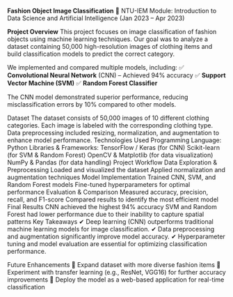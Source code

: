 **Fashion Object Image Classification**
📌 NTU-IEM Module: Introduction to Data Science and Artificial Intelligence (Jan 2023 – Apr 2023)

**Project Overview**
This project focuses on image classification of fashion objects using machine learning techniques. Our goal was to analyze a dataset containing 50,000 high-resolution images of clothing items and build classification models to predict the correct category.

We implemented and compared multiple models, including:
✅ **Convolutional Neural Network** (CNN) – Achieved 94% accuracy
✅ ****Support Vector Machine** (SVM)**
✅ **Random Forest Classifier**

The CNN model demonstrated superior performance, reducing misclassification errors by 10% compared to other models.

Dataset
The dataset consists of 50,000 images of 10 different clothing categories.
Each image is labeled with the corresponding clothing type.
Data preprocessing included resizing, normalization, and augmentation to enhance model performance.
Technologies Used
Programming Language: Python
Libraries & Frameworks:
TensorFlow / Keras (for CNN)
Scikit-learn (for SVM & Random Forest)
OpenCV & Matplotlib (for data visualization)
NumPy & Pandas (for data handling)
Project Workflow
Data Exploration & Preprocessing
Loaded and visualized the dataset
Applied normalization and augmentation techniques
Model Implementation
Trained CNN, SVM, and Random Forest models
Fine-tuned hyperparameters for optimal performance
Evaluation & Comparison
Measured accuracy, precision, recall, and F1-score
Compared results to identify the most efficient model
Final Results
CNN achieved the highest 94% accuracy
SVM and Random Forest had lower performance due to their inability to capture spatial patterns
Key Takeaways
✔ Deep learning (CNN) outperforms traditional machine learning models for image classification.
✔ Data preprocessing and augmentation significantly improve model accuracy.
✔ Hyperparameter tuning and model evaluation are essential for optimizing classification performance.

Future Enhancements
🔹 Expand dataset with more diverse fashion items
🔹 Experiment with transfer learning (e.g., ResNet, VGG16) for further accuracy improvements
🔹 Deploy the model as a web-based application for real-time classification
